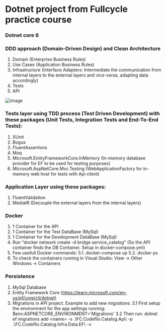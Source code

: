 # Dotnet project from Fullcycle practice course

### Dotnet core 6
### DDD approach (Domain-Driven Design) and Clean Architecture
1. Domain (Enterprise Business Rules)
2. Use Cases (Application Business Rules)
3. Infrastructure (Interface Adapters: Intermediate the communication from internal layers to the external layers and vice-versa, adapting data accordingly)
4. Tests
5. API

![image](https://user-images.githubusercontent.com/31414164/190870678-e2733f30-9d77-4079-8d03-cf3e0c9cb0ed.png)


### Tests layer using TDD process (Test Driven Development) with these packages (Unit Tests, Integration Tests and End-To-End Tests):
1. XUnit
2. Bogus
3. FluentAssertions
4. Moq
5. Microsoft.EntityFrameworkCore.InMemory (In-memory database provider for EF to be used for testing purposes)
6. Microsoft.AspNetCore.Mvc.Testing (WebApplicationFactory for in-memory web host for tests with Api client)

###  Application Layer using these packages:
1. FluentValidation
2. MediatR (Decouple the external layers from the internal layers)

### Docker
1. 1 Container for the API
2. 1 Container for the Test DataBase (MySql)
3. 1 Container for the Development DataBase (MySql)
4. Run "docker network create -d bridge service_catalog" (So the API container finds the DB Container. Setup in docker-compose.yml)
5. Few usefull Docker commands:
5.1. docker-compose up
5.2. docker ps
6. To check the containers running in Visual Studio: View -> Other Windows -> Containers

### Persistence
1. MySql Database
2. Entity Framework Core (https://learn.microsoft.com/en-us/ef/core/cli/dotnet)
3. Migrations in API project. Example to add new migrations: 
3.1 First setup the environment for the app settings running: $env:ASPNETCORE_ENVIRONMENT='Migrations'
3.2 Then run: dotnet ef migrations add \<name\> -s .\FC.Codeflix.Catalog.Api\ -p .\FC.Codeflix.Catalog.Infra.Data.EF\ -v
